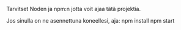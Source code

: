 Tarvitset Noden ja npm:n jotta voit ajaa tätä projektia.

Jos sinulla on ne asennettuna koneellesi, aja:
npm install
npm start
